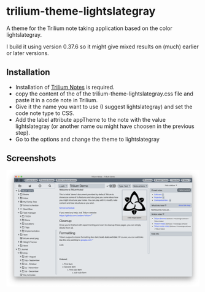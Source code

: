 # trilium-theme-lightslategray
A theme for the Trilium note taking application based on the color lightslategray. 

I build it using version 0.37.6 so it might give mixed results on (much) earlier or later versions. 

## Installation
 - Installation of [Trilium Notes](https://github.com/zadam/trilium) is required. 
 - copy the content of the of the trilium-theme-lightslategray.css file and paste it in a code note in Trilium.
 - Give it the name you want to use (I suggest lightslategray) and set the code note type to CSS.
 - Add the label attribute appTheme to the note with the value lightslategray (or another name ou might have choosen in the previous step). 
 - Go to the options and change the theme to lightslategray
 
 
## Screenshots
![example lightslategray theme trilium](lightslategray.png)